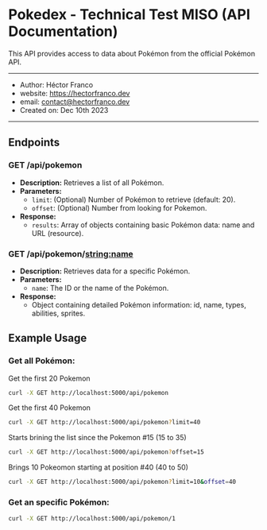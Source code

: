 # Pokedex - Technical Test MISO (API Documentation)

This API provides access to data about Pokémon from the official Pokémon API.

---
- Author: Héctor Franco
- website: <https://hectorfranco.dev>
- email: <contact@hectorfranco.dev>
- Created on: Dec 10th 2023
___

## Endpoints

### GET /api/pokemon

* **Description:** Retrieves a list of all Pokémon.
* **Parameters:**
    * `limit`: (Optional) Number of Pokémon to retrieve (default: 20).
    * `offset`: (Optional) Number from looking for Pokemon.
* **Response:**
    * `results`: Array of objects containing basic Pokémon data:    name and URL (resource).

### GET /api/pokemon/<string:name>

* **Description:** Retrieves data for a specific Pokémon.
* **Parameters:**
    * `name`: The ID or the name of the Pokémon.
* **Response:**
    * Object containing detailed Pokémon information:
      id, name, types, abilities, sprites.

## Example Usage

### Get all Pokémon:

Get the first 20 Pokemon
```bash
curl -X GET http://localhost:5000/api/pokemon
```
Get the first 40 Pokemon
```bash
curl -X GET http://localhost:5000/api/pokemon?limit=40
```
Starts brining the list since the Pokemon #15 (15 to 35)
```bash
curl -X GET http://localhost:5000/api/pokemon?offset=15
```
Brings 10 Pokeomon starting at position #40 (40 to 50)
```bash
curl -X GET http://localhost:5000/api/pokemon?limit=10&offset=40
```
### Get an specific Pokémon:

```bash
curl -X GET http://localhost:5000/api/pokemon/1
```